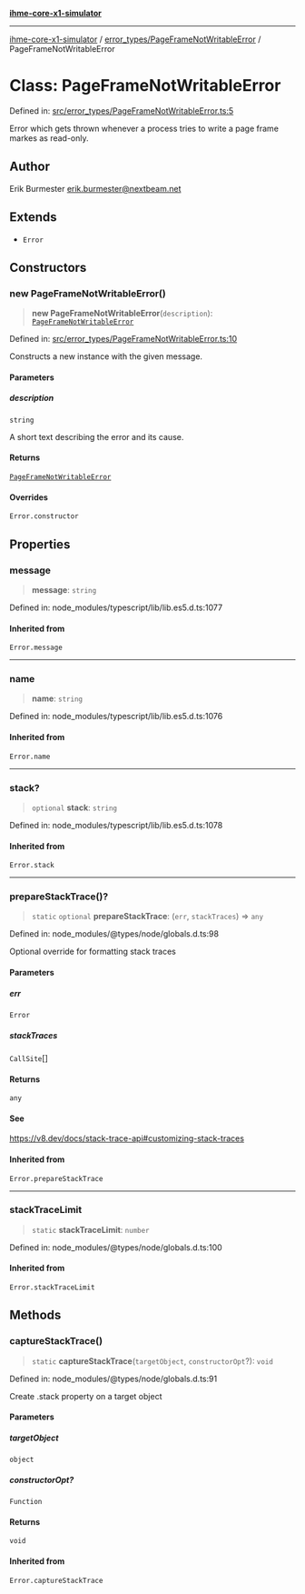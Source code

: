 [**ihme-core-x1-simulator**](../../../README.md)

***

[ihme-core-x1-simulator](../../../modules.md) / [error\_types/PageFrameNotWritableError](../README.md) / PageFrameNotWritableError

# Class: PageFrameNotWritableError

Defined in: [src/error\_types/PageFrameNotWritableError.ts:5](https://github.com/ProgrammIt/CPU-Simulator/blob/5d337ac19330b661110818bd865328f41c53783f/src/error_types/PageFrameNotWritableError.ts#L5)

Error which gets thrown whenever a process tries to write a page frame markes as read-only.

## Author

Erik Burmester <erik.burmester@nextbeam.net>

## Extends

- `Error`

## Constructors

### new PageFrameNotWritableError()

> **new PageFrameNotWritableError**(`description`): [`PageFrameNotWritableError`](PageFrameNotWritableError.md)

Defined in: [src/error\_types/PageFrameNotWritableError.ts:10](https://github.com/ProgrammIt/CPU-Simulator/blob/5d337ac19330b661110818bd865328f41c53783f/src/error_types/PageFrameNotWritableError.ts#L10)

Constructs a new instance with the given message.

#### Parameters

##### description

`string`

A short text describing the error and its cause.

#### Returns

[`PageFrameNotWritableError`](PageFrameNotWritableError.md)

#### Overrides

`Error.constructor`

## Properties

### message

> **message**: `string`

Defined in: node\_modules/typescript/lib/lib.es5.d.ts:1077

#### Inherited from

`Error.message`

***

### name

> **name**: `string`

Defined in: node\_modules/typescript/lib/lib.es5.d.ts:1076

#### Inherited from

`Error.name`

***

### stack?

> `optional` **stack**: `string`

Defined in: node\_modules/typescript/lib/lib.es5.d.ts:1078

#### Inherited from

`Error.stack`

***

### prepareStackTrace()?

> `static` `optional` **prepareStackTrace**: (`err`, `stackTraces`) => `any`

Defined in: node\_modules/@types/node/globals.d.ts:98

Optional override for formatting stack traces

#### Parameters

##### err

`Error`

##### stackTraces

`CallSite`[]

#### Returns

`any`

#### See

https://v8.dev/docs/stack-trace-api#customizing-stack-traces

#### Inherited from

`Error.prepareStackTrace`

***

### stackTraceLimit

> `static` **stackTraceLimit**: `number`

Defined in: node\_modules/@types/node/globals.d.ts:100

#### Inherited from

`Error.stackTraceLimit`

## Methods

### captureStackTrace()

> `static` **captureStackTrace**(`targetObject`, `constructorOpt`?): `void`

Defined in: node\_modules/@types/node/globals.d.ts:91

Create .stack property on a target object

#### Parameters

##### targetObject

`object`

##### constructorOpt?

`Function`

#### Returns

`void`

#### Inherited from

`Error.captureStackTrace`
